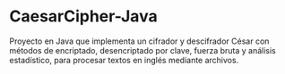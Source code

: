 # CaesarCipher-Java
Proyecto en Java que implementa un cifrador y descifrador César con métodos de encriptado, desencriptado por clave, fuerza bruta y análisis estadístico, para procesar textos en inglés mediante archivos.

